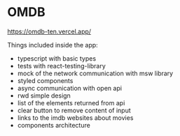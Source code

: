 # OMDB
https://omdb-ten.vercel.app/

Things included inside the app:
* typescript with basic types
* tests with react-testing-library
* mock of the network communication with msw library
* styled components
* async communication with open api
* rwd simple design
* list of the elements returned from api
* clear button to remove content of input
* links to the imdb websites about movies
* components architecture